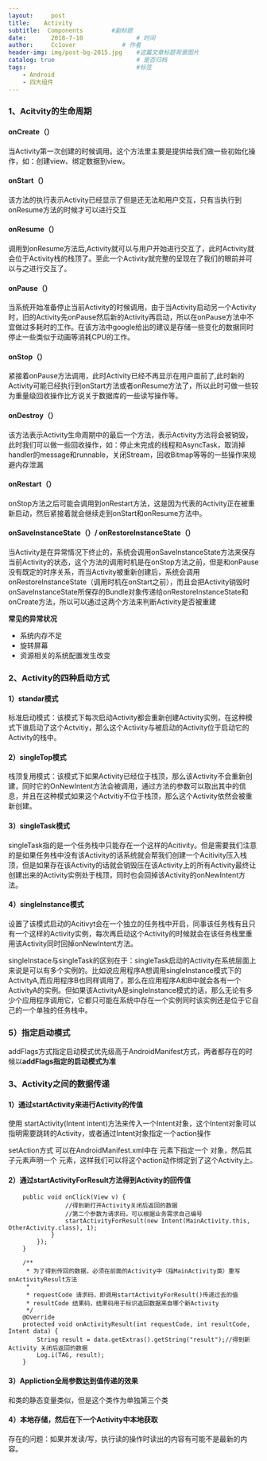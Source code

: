 ```yaml
---
layout:     post   				    
title:    Activity 				 
subtitle:  Components        #副标题
date:       2018-7-10			   	# 时间
author:     Cc1over				# 作者
header-img: img/post-bg-2015.jpg 	#这篇文章标题背景图片
catalog: true 						# 是否归档
tags:								#标签
    - Android
    - 四大组件
---
```



### 1、Acitvity的生命周期
#### onCreate（）
当Activity第一次创建的时候调用。这个方法里主要是提供给我们做一些初始化操作，如：创建view、绑定数据到view。


#### onStart（）
该方法的执行表示Activity已经显示了但是还无法和用户交互，只有当执行到onResume方法的时候才可以进行交互


#### onResume（）
调用到onResume方法后,Activity就可以与用户开始进行交互了，此时Activity就会位于Activity栈的栈顶了。至此一个Activity就完整的呈现在了我们的眼前并可以与之进行交互了。


#### onPause（）
当系统开始准备停止当前Activity的时候调用，由于当Activity启动另一个Activity时，旧的Activity先onPause然后新的Activity再启动，所以在onPause方法中不宜做过多耗时的工作。在该方法中google给出的建议是存储一些变化的数据同时停止一些类似于动画等消耗CPU的工作。


#### onStop（）
紧接着onPause方法调用，此时Activity已经不再显示在用户面前了,此时新的Activity可能已经执行到onStart方法或者onResume方法了，所以此时可做一些较为重量级回收操作比方说关于数据库的一些读写操作等。


#### onDestroy（）
该方法表示Activity生命周期中的最后一个方法，表示Activity方法将会被销毁，此时我们可以做一些回收操作，如：停止未完成的线程和AsyncTask，取消掉handler的message和runnable，关闭Stream，回收Bitmap等等的一些操作来规避内存泄漏


#### onRestart（）
onStop方法之后可能会调用到onRestart方法，这是因为代表的Activity正在被重新启动，然后紧接着就会继续走到onStart和onResume方法中。


#### onSaveInstanceState（）/    onRestoreInstanceState（）
当Activity是在异常情况下终止的，系统会调用onSaveInstanceState方法来保存当前Activity的状态，这个方法的调用时机是在onStop方法之前，但是和onPause没有既定的时序关系，而当Activity被重新创建后，系统会调用onRestoreInstanceState（调用时机在onStart之前），而且会把Activity销毁时onSaveInstanceState所保存的Bundle对象传递给onRestoreInstanceState和onCreate方法，所以可以通过这两个方法来判断Activity是否被重建<br>

**常见的异常状况**
* 系统内存不足   
* 旋转屏幕 
* 资源相关的系统配置发生改变

### 2、Activity的四种启动方式
####  1）standar模式
标准启动模式：该模式下每次启动Activity都会重新创建Activity实例，在这种模式下谁启动了这个Actvitiy，那么这个Activity与被启动的Activity位于启动它的Activity的栈中。


####  2）singleTop模式
栈顶复用模式：该模式下如果Activity已经位于栈顶，那么该Activity不会重新创建，同时它的OnNewIntent方法会被调用，通过方法的参数可以取出其中的信息，并且在这种模式如果这个Actvitiy不位于栈顶，那么这个Activity依然会被重新创建。


####  3）singleTask模式
singleTask指的是一个任务栈中只能存在一个这样的Acitivity。但是需要我们注意的是如果任务栈中没有该Activity的话系统就会帮我们创建一个Acitivity压入栈顶，但是如果存在该Activity的话就会销毁压在该Activity上的所有Activity最终让创建出来的Activity实例处于栈顶，同时也会回掉该Activity的onNewIntent方法。


####  4）singleInstance模式
设置了该模式启动的Acitivyt会在一个独立的任务栈中开启，同事该任务栈有且只有一个这样的Activity实例，每次再启动这个Activity的时候就会在该任务栈里重用该Activity同时回掉onNewIntent方法。<br>

singleInstace与singleTask的区别在于：singleTask启动的Activity在系统层面上来说是可以有多个实例的。比如说应用程序A想调用singleInstance模式下的ActivityA,而应用程序B也同样调用了，那么在应用程序A和B中就会各有一个ActivityA的实例。但如果该ActivityA是singleInstance模式的话，那么无论有多少个应用程序调用它，它都只可能在系统中存在一个实例同时该实例还是位于它自己的一个单独的任务栈中。


### 5）指定启动模式
addFlags方式指定启动模式优先级高于AndroidManifest方式，两者都存在的时候以**addFlags指定的启动模式为准**


###  3、Activity之间的数据传递

#### 1）通过startActivity来进行Activity的传值
使用 startActivity(Intent intent)方法来传入一个Intent对象，这个Intent对象可以指明需要跳转的Activity，或者通过Intent对象指定一个action操作<br>

setAction方式
可以在AndroidManifest.xml中在 <Activity> 元素下指定一个 <intent-filter> 对象，然后其子元素声明一个 <action> 元素，这样我们可以将这个action动作绑定到了这个Activity上。


#### 2）通过startActivityForResult方法得到Activity的回传值

~~~
    public void onClick(View v) {
                //得到新打开Activity关闭后返回的数据
                //第二个参数为请求码，可以根据业务需求自己编号
                startActivityForResult(new Intent(MainActivity.this, OtherActivity.class), 1);
            }
        });
    }
    
    /**
     * 为了得到传回的数据，必须在前面的Activity中（指MainActivity类）重写onActivityResult方法
     * 
     * requestCode 请求码，即调用startActivityForResult()传递过去的值
     * resultCode 结果码，结果码用于标识返回数据来自哪个新Activity
     */
    @Override
    protected void onActivityResult(int requestCode, int resultCode, Intent data) {
        String result = data.getExtras().getString("result");//得到新Activity 关闭后返回的数据
        Log.i(TAG, result);
    }
~~~

#### 3）Appliction全局参数达到值传递的效果
和类的静态变量类似，但是这个类作为单独第三个类


#### 4）本地存储，然后在下一个Activity中本地获取
存在的问题：如果并发读/写，执行读的操作时读出的内容有可能不是最新的内容。


